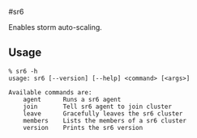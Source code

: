 #sr6

Enables storm auto-scaling.

## Usage

```
% sr6 -h
usage: sr6 [--version] [--help] <command> [<args>]

Available commands are:
	agent      Runs a sr6 agent
	join       Tell sr6 agent to join cluster
	leave      Gracefully leaves the sr6 cluster
	members    Lists the members of a sr6 cluster
	version    Prints the sr6 version
```
